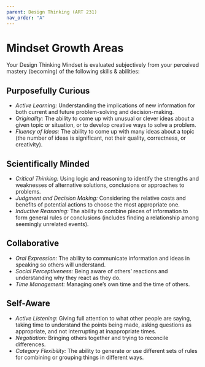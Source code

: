 ```yaml
---
parent: Design Thinking (ART 231)
nav_order: "A"
---
```

# Mindset Growth Areas

Your Design Thinking Mindset is evaluated subjectively from your perceived mastery (becoming) of the following skills & abilities:

## **Purposefully Curious**

- *Active Learning:* Understanding the implications of new information for both current and future problem-solving and decision-making.
- *Originality:* The ability to come up with unusual or clever ideas about a given topic or situation, or to develop creative ways to solve a problem.
- *Fluency of Ideas:* The ability to come up with many ideas about a topic (the number of ideas is significant, not their quality, correctness, or creativity).

## **Scientifically Minded**

- *Critical Thinking:* Using logic and reasoning to identify the strengths and weaknesses of alternative solutions, conclusions or approaches to problems.
- *Judgment and Decision Making:* Considering the relative costs and benefits of potential actions to choose the most appropriate one.
- *Inductive Reasoning:* The ability to combine pieces of information to form general rules or conclusions (includes finding a relationship among seemingly unrelated events).

## **Collaborative**

- *Oral Expression:* The ability to communicate information and ideas in speaking so others will understand.
- *Social Perceptiveness:* Being aware of others’ reactions and understanding why they react as they do.
- *Time Management:* Managing one’s own time and the time of others.

## **Self-Aware**

- *Active Listening:* Giving full attention to what other people are saying, taking time to understand the points being made, asking questions as appropriate, and not interrupting at inappropriate times.
- *Negotiation:* Bringing others together and trying to reconcile differences.
- *Category Flexibility:* The ability to generate or use different sets of rules for combining or grouping things in different ways.